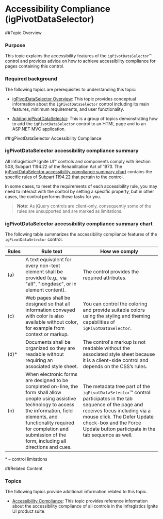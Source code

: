 ﻿<!--
|metadata|
{
    "fileName": "igpivotdataselector-accessibility-compliance",
    "controlName": "igPivotDataSelector",
    "tags": ["Section 508"]
}
|metadata|
-->

# Accessibility Compliance (igPivotDataSelector)

##Topic Overview

### Purpose

This topic explains the accessibility features of the `igPivotDataSelector`™ control and provides advice on how to achieve accessibility compliance for pages containing this control.

### Required background

The following topics are prerequisites to understanding this topic:

- [igPivotDataSelector Overview](igPivotDataSelector-Overview.html): This topic provides conceptual information about the `igPivotDataSelector` control including its main features, minimum requirements, and user functionality.

- [Adding igPivotDataSelector](igPivotDataSelector-Adding.html): This is a group of topics demonstrating how to add the `igPivotDataSelector` control to an HTML page and to an ASP.NET MVC application.


##igPivotDataSelector Accessibility Compliance

### igPivotDataSelector accessibility compliance summary

All Infragistics® Ignite UI™ controls and components comply with Section 508, Subpart 1194.22 of the Rehabilitation Act of 1973. The [igPivotDataSelector accessibility compliance summary chart](#accessibility-summary-chart) contains the specific rules of Subpart 1194.22 that pertain to the control.

In some cases, to meet the requirements of each accessibility rule, you may need to interact with the control by setting a specific property, but in other cases, the control performs these tasks for you.

>**Note:** As jQuery controls are client-only, consequently some of the rules are unsupported and are marked as limitations.

### <a id="accessibility-summary-chart"></a>igPivotDataSelector accessibility compliance summary chart

The following table summarizes the accessibility compliance features of the `igPivotDataSelector` control.

Rules| Rule text| How we comply
---|---|---
(a) |A text equivalent for every non-text element shall be provided (e.g., via "alt", "longdesc", or in element content).|The control provides the  required attributes.
(c)|Web pages shall be designed so that all information conveyed with color is also available without color, for example from context or markup.|You can control the coloring and provide suitable colors using the styling and theming capabilities of `igPivotDataSelector`.
(d)\*|Documents shall be organized so they are readable without requiring an associated style sheet.|The control's markup is not readable without the associated style sheet because it is a client-side control and depends on the CSS’s rules.
(n)|When electronic forms are designed to be completed on-line, the form shall allow people using assistive technology to access the information, field elements, and functionality required for completion and submission of the form, including all directions and cues.|The metadata tree part of the `igPivotDataSelector`™ control participates in the tab sequence of the page and receives focus including via a mouse click. The Defer Update check-box and the Force Update button participate in the tab sequence as well.

\* – control limitations

##Related Content

### Topics

The following topics provide additional information related to this topic.

- [Accessibility Compliance](Accessibility-Compliance.html): This topic provides reference information about the accessibility compliance of all controls in the Infragistics Ignite UI product suite.





 

 


